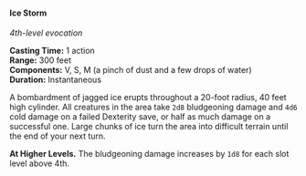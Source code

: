 #### Ice Storm
<!-- markdownlint-disable link-image-reference-definitions -->
[_metadata_:spell_name]:- "Ice Storm"
[_metadata_:spell_level]:- "4"
[_metadata_:spell_school]:- "evocation"
[_metadata_:ritual]:- "false"
[_metadata_:casting_time_amount]:- "1"
[_metadata_:casting_time_unit]:- "action"
[_metadata_:range]:- "300 feet"
[_metadata_:target]:- "a 20-foot radius, 40 feet high cylinder"
[_metadata_:components_verbal]:- "true"
[_metadata_:components_somatic]:- "true"
[_metadata_:components_material]:- "true"
[_metadata_:components_material_description]:- "a pinch of dust and a few drops of water"
[_metadata_:duration]:- "Instantaneous"
[_metadata_:concentration]:- "false"
[_metadata_:saving_throw]:- "Dexterity"
[_metadata_:saving_throw_success]:- "halves_damage"
[_metadata_:damage_formula]:- "2d8 + 4d6"
[_metadata_:damage_type]:- "bludgeoning, cold"
[_metadata_:compared_to_wotc_srd_5.1]:- "mechanics_same_wording_different"
[_metadata_:compared_to_a5e_srd]:- "mechanics_same_wording_different"
<!-- markdownlint-disable-next-line no-emphasis-as-heading -->
_4th-level evocation_

**Casting Time:** 1 action \
**Range:** 300 feet \
**Components:** V, S, M (a pinch of dust and a few drops of water) \
**Duration:** Instantaneous

A bombardment of jagged ice erupts throughout a 20-foot radius, 40 feet high cylinder.
All creatures in the area take `2d8` bludgeoning damage and `4d6` cold damage on a failed Dexterity save, or half as much damage on a successful one.
Large chunks of ice turn the area into difficult terrain until the end of your next turn.

**At Higher Levels.**
The bludgeoning damage increases by `1d8` for each slot level above 4th.

